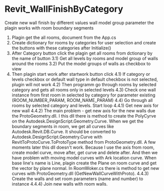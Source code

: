 # Revit_WallFinishByCategory
Create new wall finish by different values wall model group parameter
the plagin works with room boundary segments
1) Plagin get the all rooms, document from the App.cs
2) Create dictionary for rooms by categories for user selection and create the buttons with these categories after Initialize()
3) After Category button click the plagin get all rooms from dctionary by the name of button
  3.1) Get all levels by rooms and model group of walls around the rooms
  3.2) Put the model groups of walls as checkbox to view 
4) Then plagin start work after startwork button click
  4.1) If category or levels checkbox or default wall type in default checkbox is not selected, plugin will not work
  4.2) Then programm go through rooms by selected category and gets all rooms only in selected levels
  4.3) Check one wall instance from first room in selected by category for parameter existing (ROOM_NUMBER_PARAM, ROOM_NAME_PARAM)
  4.4) Go through all rooms by selected category and levels. Start loop
    4.4.1) Get new axis for new wall
    4.4.2) The main problem - get new axis for the new walls due the ProtoGeometry.dll. 
    I this dll there is method to create the PolyCyrve on the Autodesk.DesignScript.Geometry.Curve. 
    When we get the boundary segments in room, we get all curves like Autodesk.Revit.DB.Curve.
    It should be converted to Autodesk.DesignScript.Geometry.Curve with RevitToProtoCurve.ToProtoType method from ProtoGeometry.dll.
    A few moments later this dll doesn't work. Because I use the axis from room, create model curve, move after, get curve and delete after. 
    And then we have problem with moving model curves with Ark location curve. 
    When base line's name is Line, plagin create the Plane on room curve and get the vector by plane normal.
    In RoomWoker.cs there is method to get new curves with ProtoGeometry.dll (GetNewWallCurveWithProto).
    4.4.3) Create the walls and set room parameters (name and number) to instance
    4.4.4) Join new walls with room walls.         
